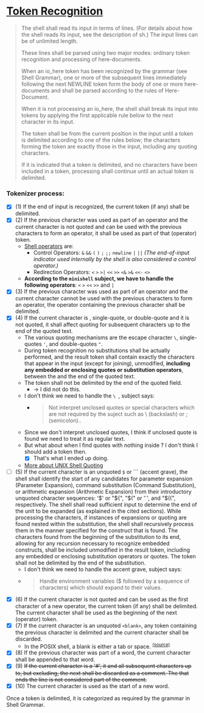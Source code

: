 # [Token Recognition](https://pubs.opengroup.org/onlinepubs/9699919799/utilities/V3_chap02.html#tag_18_03)

> The shell shall read its input in terms of lines. (For details about how the shell reads its input, see the description of sh.) The input lines can be of unlimited length.
>
> These lines shall be parsed using two major modes: ordinary token recognition and processing of here-documents.
>
> When an io_here token has been recognized by the grammar (see Shell Grammar), one or more of the subsequent lines immediately following the next NEWLINE token form the body of one or more here-documents and shall be parsed according to the rules of Here-Document.
>
> When it is not processing an io_here, the shell shall break its input into tokens by applying the first applicable rule below to the next character in its input.
>
> The token shall be from the current position in the input until a token is delimited according to one of the rules below; the characters forming the token are exactly those in the input, including any quoting characters.
>
> If it is indicated that a token is delimited, and no characters have been included in a token, processing shall continue until an actual token is delimited.

### Tokenizer process:

- [x] (1) If the end of input is recognized, the current token (if any) shall be delimited.
- [x] (2) If the previous character was used as part of an operator and the current character is not quoted and can be used with the previous characters to form an operator, it shall be used as part of that (operator) token.
    - [Shell operators](https://pubs.opengroup.org/onlinepubs/9699919799/basedefs/V1_chap03.html#tag_03_260) are:
        - Control Operators: `&` `&&` `(` `)` `;` `;;` `newline` `|` `||` _(The end-of-input indicator used internally by the shell is also considered a control operator.)_
        - Redirection Operators: `<` `>` `>|` `<<` `>>` `<&` `>&` `<<-` `<>`
    - **According to the `minishell` subject, we have to handle the following operators**: `<` `>` `<<` `>>` and `|`
- [x] (3) If the previous character was used as part of an operator and the current character cannot be used with the previous characters to form an operator, the operator containing the previous character shall be delimited.
- [x] (4) If the current character is <backslash>, single-quote, or double-quote and it is not quoted, it shall affect quoting for subsequent characters up to the end of the quoted text.
    - The various quoting mechanisms are the escape character ` \ `, single-quotes `'`, and double-quotes `"`.
    - During token recognition no substitutions shall be actually performed, and the result token shall contain exactly the characters that appear in the input (except for <newline> joining), unmodified, **including any embedded or enclosing quotes or substitution operators**, between the <quotation-mark> and the end of the quoted text.
    - The token shall not be delimited by the end of the quoted field.
      - -> I did not do this.
    - I don't think we need to handle the `\ `, subject says:
      - > Not interpret unclosed quotes or special characters which are not required by the suject such as \ (backslash) or ; (semicolon)..
    - Since we don't interpret unclosed quotes, I think if unclosed quote is found we need to treat it as regular text.
    - But what about when I find quotes with nothing inside ? I don't think I should add a token then.
      - [x] That's what I ended up doing.
    - [More about UNIX Shell Quoting](https://rg1-teaching.mpi-inf.mpg.de/unixffb-ss98/quoting-guide.html)
- [ ] (5) If the current character is an unquoted `$` or ``` (accent grave), the shell shall identify the start of any candidates for parameter expansion (Parameter Expansion), command substitution (Command Substitution), or arithmetic expansion (Arithmetic Expansion) from their introductory unquoted character sequences: '$' or "${", "$(" or '`', and "$((", respectively. The shell shall read sufficient input to determine the end of the unit to be expanded (as explained in the cited sections). While processing the characters, if instances of expansions or quoting are found nested within the substitution, the shell shall recursively process them in the manner specified for the construct that is found. The characters found from the beginning of the substitution to its end, allowing for any recursion necessary to recognize embedded constructs, shall be included unmodified in the result token, including any embedded or enclosing substitution operators or quotes. The token shall not be delimited by the end of the substitution.
    - I don't think we need to handle the accent grave, subject says:
    - > Handle environment variables ($ followed by a sequence of characters) which should expand to their values.
- [x] (6) If the current character is not quoted and can be used as the first character of a new operator, the current token (if any) shall be delimited. The current character shall be used as the beginning of the next (operator) token.
- [x] (7) If the current character is an unquoted `<blank>`, any token containing the previous character is delimited and the current character shall be discarded.
  - In the POSIX shell, a blank is either a tab or space. <sup>[(source)](https://www.ibm.com/docs/en/aix/7.1?topic=concepts-shells-terminology)</sup>
- [x] (8) If the previous character was part of a word, the current character shall be appended to that word.
- [x] (9) ~~If the current character is a '#', it and all subsequent characters up to, but excluding, the next <newline> shall be discarded as a comment. The <newline> that ends the line is not considered part of the comment.~~
- [x] (10) The current character is used as the start of a new word.

Once a token is delimited, it is categorized as required by the grammar in Shell Grammar.
